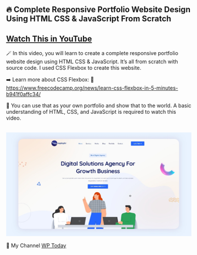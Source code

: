 <h2>🔥 Complete Responsive Portfolio Website Design Using HTML CSS & JavaScript From Scratch</h2>

<a href='https://youtu.be/cKSFflYWGGY' target='_blank'><h2>Watch This in YouTube</h2></a>

🪄 In this video, you will learn to create a complete responsive portfolio website design using HTML CSS & JavaScript. It’s all from scratch with source code. I used CSS Flexbox to create this website. 

➡️ Learn more about CSS Flexbox: 
🔗 https://www.freecodecamp.org/news/learn-css-flexbox-in-5-minutes-b941f0affc34/

🌺 You can use that as your own portfolio and show that to the world. A basic understanding of HTML, CSS, and JavaScript is required to watch this video. 
</br></br>

<a href="https://youtu.be/cKSFflYWGGY" target='_blank'><img src="https://raw.githubusercontent.com/wptoday/Digibyte/main/Preview.jpg" alt="Digibyte" border="0" max-width='50%' ></a>


🔗 My Channel <a href='//www.youtube.com/channel/UCKr4VRLJU3bhQ-scnvQSKjQ/'>WP Today</a>
<!---
wptoday/wptoday is a ✨ special ✨ repository because its `README.md` (this file) appears on your GitHub profile.
You can click the Preview link to take a look at your changes.
--->

